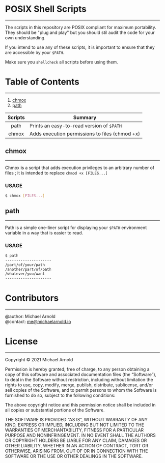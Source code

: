 # POSIX Shell Scripts
----
The scripts in this repository are POSIX compliant for maximum portability. They
should be "plug and play" but you should stil audit the code for your own
understanding.

If you intend to use any of these scripts, it is important to ensure that they
are accessible by your ```$PATH```.

Make sure you ```shellcheck``` all scripts before using them.


# Table of Contents
----
1. [chmox](#chmox)
1. [path](#path)

|   Scripts   |   Summary
|   :-:       |   -
|   path      |   Prints an easy-to-read version of ```$PATH```
|   chmox     |   Adds execution permissions to files (chmod +x)


## chmox
----
Chmox is a script that adds execution privileges to an arbitrary number of files
; it is intended to replace ```chmod +x [FILES...]```

### USAGE
```sh
$ chmox [FILES...]
```


## path
----
Path is a simple one-liner script for displaying your ```$PATH``` environment
variable in a way that is easier to read.

### USAGE
```sh
$ path
---------------------
/part/of/your/path
/another/part/of/path
/whatever/you/want
---------------------
```


# Contributors
----
@author: Michael Arnold \
@contact: me@michaelarnold.io


# License
----
Copyright © 2021 Michael Arnold

Permission is hereby granted, free of charge, to any person obtaining a copy of this software and associated documentation files (the “Software”), to deal in the Software without restriction, including without limitation the rights to use, copy, modify, merge, publish, distribute, sublicense, and/or sell copies of the Software, and to permit persons to whom the Software is furnished to do so, subject to the following conditions:

The above copyright notice and this permission notice shall be included in all copies or substantial portions of the Software.

THE SOFTWARE IS PROVIDED “AS IS”, WITHOUT WARRANTY OF ANY KIND, EXPRESS OR IMPLIED, INCLUDING BUT NOT LIMITED TO THE WARRANTIES OF MERCHANTABILITY, FITNESS FOR A PARTICULAR PURPOSE AND NONINFRINGEMENT. IN NO EVENT SHALL THE AUTHORS OR COPYRIGHT HOLDERS BE LIABLE FOR ANY CLAIM, DAMAGES OR OTHER LIABILITY, WHETHER IN AN ACTION OF CONTRACT, TORT OR OTHERWISE, ARISING FROM, OUT OF OR IN CONNECTION WITH THE SOFTWARE OR THE USE OR OTHER DEALINGS IN THE SOFTWARE.

